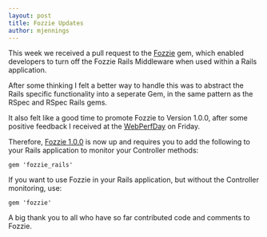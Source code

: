 ```yaml
---
layout: post
title: Fozzie Updates
author: mjennings
---
```


This week we received a pull request to the [Fozzie](https://github.com/lonelyplanet/fozzie) gem, which enabled developers to turn off the Fozzie Rails Middleware when used within a Rails application.

After some thinking I felt a better way to handle this was to abstract the Rails specific functionality into a seperate Gem, in the same pattern as the RSpec and RSpec Rails gems.

It also felt like a good time to promote Fozzie to Version 1.0.0, after some positive feedback I received at the [WebPerfDay](http://www.meetup.com/London-Web-Performance-Group/events/67296732/) on Friday.

Therefore, [Fozzie 1.0.0](http://rubygems.org/gems/fozzie/versions/1.0.0) is now up and requires you to add the following to your Rails application to monitor your Controller methods:

`gem 'fozzie_rails'`

If you want to use Fozzie in your Rails application, but without the Controller monitoring, use:

`gem 'fozzie'`

A big thank you to all who have so far contributed code and comments to Fozzie.
